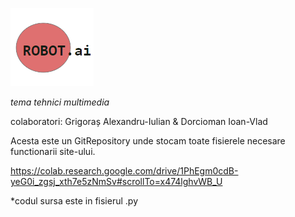 ![logo](https://github.com/grigo210/robot.ai/blob/main/logo_robot.ai.png "robot.ai")

_tema tehnici multimedia_

colaboratori: 
Grigoraș Alexandru-Iulian &
Dorcioman Ioan-Vlad

Acesta este un GitRepository unde stocam toate fisierele necesare functionarii site-ului.

https://colab.research.google.com/drive/1PhEgm0cdB-yeG0i_zgsj_xth7e5zNmSv#scrollTo=x474lghvWB_U

*codul sursa este in fisierul .py
